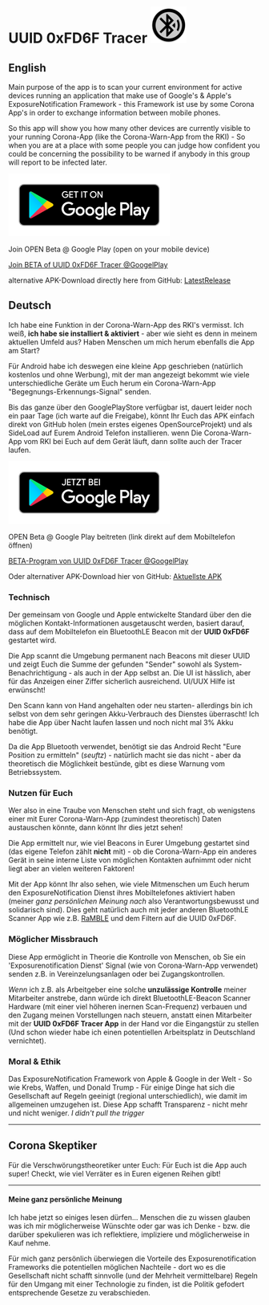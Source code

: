 # UUID 0xFD6F Tracer ![AppLogo](/app/src/main/res/mipmap-hdpi/ic_launcher_round.png)
## English
Main purpose of the app is to scan your current environment for active devices running an application that make use of Google's & Apple's ExposureNotification Framework - this Framework ist use by some Corona App's in order to exchange information between mobile phones.

So this app will show you how many other devices are currently visible to your running Corona-App (like the Corona-Warn-App from the RKI) - So when you are at a place with some people you can judge how confident you could be concerning the possibility to be warned if anybody in this group will report to be infected later.

[![Google Play](/misc/playstore/google-play-badge_en.png)](https://play.google.com/store/apps/details?id=com.emacberry.uuid0xfd6ftracer)

Join OPEN Beta @ Google Play (open on your mobile device)

[Join BETA of UUID 0xFD6F Tracer @GoogelPlay](https://play.google.com/apps/testing/com.emacberry.uuid0xfd6ftracer)

alternative APK-Download directly here from GitHub: [LatestRelease](https://github.com/marq24/UUID0xFD6FTracer/releases/)

## Deutsch
Ich habe eine Funktion in der Corona-Warn-App des RKI's vermisst. Ich weiß, **ich habe sie installiert & aktiviert** - aber wie sieht es denn in meinem aktuellen Umfeld aus? Haben Menschen um mich herum ebenfalls die App am Start?

Für Android habe ich deswegen eine kleine App geschrieben (natürlich kostenlos und ohne Werbung), mit der man angezeigt bekommt wie viele unterschiedliche Geräte um Euch herum ein Corona-Warn-App "Begegnungs-Erkennungs-Signal" senden.

Bis das ganze über den GooglePlayStore verfügbar ist, dauert leider noch ein paar Tage (ich warte auf die Freigabe), könnt Ihr Euch das APK einfach direkt von GitHub holen (mein erstes eigenes OpenSourceProjekt) und als SideLoad auf Eurem Android Telefon installieren. wenn Die Corona-Warn-App vom RKI bei Euch auf dem Gerät läuft, dann sollte auch der Tracer laufen.

[![Google Play](/misc/playstore/google-play-badge_de.png)](https://play.google.com/store/apps/details?id=com.emacberry.uuid0xfd6ftracer)

OPEN Beta @ Google Play beitreten (link direkt auf dem Mobiltelefon öffnen)

[BETA-Program von UUID 0xFD6F Tracer @GoogelPlay](https://play.google.com/apps/testing/com.emacberry.uuid0xfd6ftracer)

Oder alternativer APK-Download hier von GitHub: [Aktuellste APK](https://github.com/marq24/UUID0xFD6FTracer/releases/)

### Technisch
Der gemeinsam von Google und Apple entwickelte Standard über den die möglichen Kontakt-Informationen ausgetauscht werden, basiert darauf, dass auf dem Mobiltelefon ein BluetoothLE Beacon mit der **UUID 0xFD6F** gestartet wird.

Die App scannt die Umgebung permanent nach Beacons mit dieser UUID und zeigt Euch die Summe der gefunden "Sender" sowohl als System-Benachrichtigung - als auch in der App selbst an. Die UI ist hässlich, aber für das Anzeigen einer Ziffer sicherlich ausreichend. UI/UUX Hilfe ist erwünscht!

Den Scann kann von Hand angehalten oder neu starten- allerdings bin ich selbst von dem sehr geringen Akku-Verbrauch des Dienstes überrascht! Ich habe die App über Nacht laufen lassen und noch nicht mal 3% Akku benötigt.

Da die App Bluetooth verwendet, benötigt sie das Android Recht "Eure Position zu ermitteln" (*seuftz*) - natürlich macht sie das nicht - aber da theoretisch die Möglichkeit bestünde, gibt es diese Warnung vom Betriebssystem.

### Nutzen für Euch
Wer also in eine Traube von Menschen steht und sich fragt, ob wenigstens einer mit Eurer Corona-Warn-App (zumindest theoretisch) Daten austauschen könnte, dann könnt Ihr dies jetzt sehen!

Die App ermittelt nur, wie viel Beacons in Eurer Umgebung gestartet sind (das eigene Telefon zählt **nicht** mit) - ob die Corona-Warn-App ein anderes Gerät in seine interne Liste von möglichen Kontakten aufnimmt oder nicht liegt aber an vielen weiteren Faktoren!

Mit der App könnt Ihr also sehen, wie viele Mitmenschen um Euch herum den ExposureNotification Dienst ihres Mobiltelefones aktiviert haben (meiner _ganz persönlichen Meinung nach_ also Verantwortungsbewusst und solidarisch sind). Dies geht natürlich auch mit jeder anderen BluetoothLE Scanner App wie z.B. [RaMBLE](https://play.google.com/store/apps/details?id=com.contextis.android.BLEScanner&hl=en) und dem Filtern auf die UUID 0xFD6F.

### Möglicher Missbrauch
Diese App ermöglicht in Theorie die Kontrolle von Menschen, ob Sie ein 'Exposurenotification Dienst' Signal (wie von Corona-Warn-App verwendet) senden z.B. in Vereinzelungsanlagen oder bei Zugangskontrollen.

_Wenn_ ich z.B. als Arbeitgeber eine solche __unzulässige Kontrolle__ meiner Mitarbeiter anstrebe, dann würde ich direkt BluetoothLE-Beacon Scanner Hardware (mit einer viel höheren inernen Scan-Frequenz) verbauen und den Zugang meinen Vorstellungen nach steuern, anstatt einen Mitarbeiter mit der **UUID 0xFD6F Tracer App** in der Hand vor die Eingangstür zu stellen (Und schon wieder habe ich einen potentiellen Arbeitsplatz in Deutschland vernichtet).

### Moral & Ethik
Das ExposureNotification Framework von Apple & Google in der Welt - So wie Krebs, Waffen, und Donald Trump - Für einige Dinge hat sich die Gesellschaft auf Regeln geeinigt (regional unterschiedlich), wie damit im allgemeinen umzugehen ist. Diese App schafft Transparenz - nicht mehr und nicht weniger. _I didn't pull the trigger_

[//]: # (Vorab - Natürlich birgt ein _nicht vorhandener_ 'Exposurenotification Dienst' **keine** potentielle Gefahr einer Körperverletzung!)
[//]: # (Wenn mir jemand heute in Gütersloh einen Baseballschläger swingend entgegenkommt, dann treffe ich ganz alleine die Entscheidung [basierend auf meiner persönlichen Einstellung] ob und wie ich diesem Mitmenschen offen und unvoreingenommen begegne [oder es ggf. doch vermeide]. Wenn mir jemand mit einem Stiletto in der Hand entgegen kommt, habe ich weniger Möglichkeiten mein eigenes Verhalten der aktuellen Situation anzupassen [weshalb es mir durchaus Sinn ergibt, das solche Messer hierzulande Verboten sind].)
[//]: # ("_Ja - aber das ist doch was völlig anders_" - I don't think so!)    
   
---
## Corona Skeptiker
Für die Verschwörungstheoretiker unter Euch: Für Euch ist die App auch super! Checkt, wie viel Verräter es in Euren eigenen Reihen gibt!

---
#### Meine ganz persönliche Meinung
Ich habe jetzt so einiges lesen dürfen... Menschen die zu wissen glauben was ich mir möglicherweise Wünschte oder gar was ich Denke - bzw. die darüber spekulieren was ich reflektiere, impliziere und möglicherweise in Kauf nehme.

Für mich ganz persönlich überwiegen die Vorteile des Exposurenotification Frameworks die potentiellen möglichen Nachteile - dort wo es die Gesellschaft nicht schafft sinnvolle (und der Mehrheit vermittelbare) Regeln für den Umgang mit einer Technologie zu finden, ist die Politik gefodert entsprechende Gesetze zu verabschieden.
  
[//]: # (Schon so einige male habe ich mich in den letzten Monaten dabei ertappt, dass ich Denke, dass ich mit wünschte "_Corona mache doch bitte Unfruchtbar/Impotent_")
